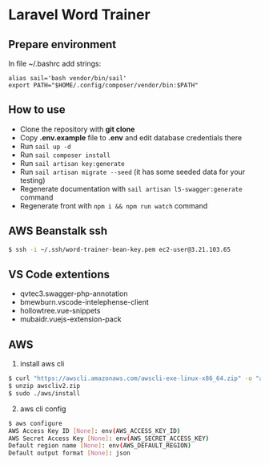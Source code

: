 
# Laravel Word Trainer


## Prepare environment
In file ~/.bashrc add strings:
```
alias sail='bash vendor/bin/sail'
export PATH="$HOME/.config/composer/vendor/bin:$PATH"
```

## How to use

- Clone the repository with __git clone__
- Copy __.env.example__ file to __.env__ and edit database credentials there
- Run `sail up -d`
- Run `sail composer install`
- Run `sail artisan key:generate`
- Run `sail artisan migrate --seed` (it has some seeded data for your testing)
- Regenerate documentation with `sail artisan l5-swagger:generate` command
- Regenerate front with `npm i && npm run watch` command

## AWS Beanstalk ssh
```bash
$ ssh -i ~/.ssh/word-trainer-bean-key.pem ec2-user@3.21.103.65
```

## VS Code extentions
- qvtec3.swagger-php-annotation
- bmewburn.vscode-intelephense-client
- hollowtree.vue-snippets
- mubaidr.vuejs-extension-pack


## AWS
1. install aws cli
```bash
$ curl "https://awscli.amazonaws.com/awscli-exe-linux-x86_64.zip" -o "awscliv2.zip"
$ unzip awscliv2.zip
$ sudo ./aws/install
```

2. aws cli config
```bash
$ aws configure
AWS Access Key ID [None]: env(AWS_ACCESS_KEY_ID)
AWS Secret Access Key [None]: env(AWS_SECRET_ACCESS_KEY)
Default region name [None]: env(AWS_DEFAULT_REGION)
Default output format [None]: json

```







